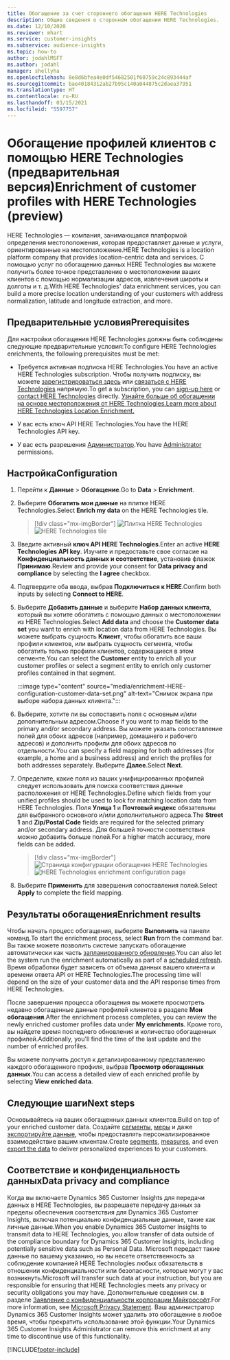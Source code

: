 ```yaml
---
title: Обогащение за счет стороннего обогащения HERE Technologies
description: Общие сведения о стороннем обогащении HERE Technologies.
ms.date: 12/10/2020
ms.reviewer: mhart
ms.service: customer-insights
ms.subservice: audience-insights
ms.topic: how-to
author: jodahlMSFT
ms.author: jodahl
manager: shellyha
ms.openlocfilehash: 8e8d6bfea4e0df54682501f60759c24c893444af
ms.sourcegitcommit: bae40184312ab27b95c140a044875c2daea37951
ms.translationtype: HT
ms.contentlocale: ru-RU
ms.lasthandoff: 03/15/2021
ms.locfileid: "5597757"
---
```

# <a name="enrichment-of-customer-profiles-with-here-technologies-preview"></a><span data-ttu-id="6d229-103">Обогащение профилей клиентов с помощью HERE Technologies (предварительная версия)</span><span class="sxs-lookup"><span data-stu-id="6d229-103">Enrichment of customer profiles with HERE Technologies (preview)</span></span>

<span data-ttu-id="6d229-104">HERE Technologies — компания, занимающаяся платформой определения местоположения, которая предоставляет данные и услуги, ориентированные на местоположение.</span><span class="sxs-lookup"><span data-stu-id="6d229-104">HERE Technologies is a location platform company that provides location-centric data and services.</span></span> <span data-ttu-id="6d229-105">С помощью услуг по обогащению данных HERE Technologies вы можете получить более точное представление о местоположении ваших клиентов с помощью нормализации адресов, извлечения широты и долготы и т. д.</span><span class="sxs-lookup"><span data-stu-id="6d229-105">With HERE Technologies' data enrichment services, you can build a more precise location understanding of your customers with address normalization, latitude and longitude extraction, and more.</span></span>

## <a name="prerequisites"></a><span data-ttu-id="6d229-106">Предварительные условия</span><span class="sxs-lookup"><span data-stu-id="6d229-106">Prerequisites</span></span>

<span data-ttu-id="6d229-107">Для настройки обогащения HERE Technologies должны быть соблюдены следующие предварительные условия:</span><span class="sxs-lookup"><span data-stu-id="6d229-107">To configure HERE Technologies enrichments, the following prerequisites must be met:</span></span>

- <span data-ttu-id="6d229-108">Требуется активная подписка HERE Technologies.</span><span class="sxs-lookup"><span data-stu-id="6d229-108">You have an active HERE Technologies subscription.</span></span> <span data-ttu-id="6d229-109">Чтобы получить подписку, вы можете [зарегистрироваться здесь](https://developer.here.com/sign-up?utm_medium=referral&utm_source=Microsoft-Dynamics-CI&create=Freemium-Basic) или [связаться с HERE Technologies](https://developer.here.com/help?utm_medium=referral&utm_source=Microsoft-Dynamics-CI#how-can-we-help-you) напрямую.</span><span class="sxs-lookup"><span data-stu-id="6d229-109">To get a subscription, you can [sign-up here](https://developer.here.com/sign-up?utm_medium=referral&utm_source=Microsoft-Dynamics-CI&create=Freemium-Basic) or [contact HERE Technologies](https://developer.here.com/help?utm_medium=referral&utm_source=Microsoft-Dynamics-CI#how-can-we-help-you) directly.</span></span> [<span data-ttu-id="6d229-110">Узнайте больше об обогащении на основе местоположения от HERE Technologies.</span><span class="sxs-lookup"><span data-stu-id="6d229-110">Learn more about HERE Technologies Location Enrichment.</span></span>](https://developer.here.com/location-enrichment?cid=Dev-MicrosoftDynamics-DB-0-Dev-&utm_source=MicrosoftDynamics&utm_medium=referral&utm_campaign=Online_Dev_ReferralMicrosoft)

- <span data-ttu-id="6d229-111">У вас есть ключ API HERE Technologies.</span><span class="sxs-lookup"><span data-stu-id="6d229-111">You have the HERE Technologies API key.</span></span>

- <span data-ttu-id="6d229-112">У вас есть разрешения [Администратор](permissions.md#administrator).</span><span class="sxs-lookup"><span data-stu-id="6d229-112">You have [Administrator](permissions.md#administrator) permissions.</span></span>

## <a name="configuration"></a><span data-ttu-id="6d229-113">Настройка</span><span class="sxs-lookup"><span data-stu-id="6d229-113">Configuration</span></span>

1. <span data-ttu-id="6d229-114">Перейти к **Данные** > **Обогащение**.</span><span class="sxs-lookup"><span data-stu-id="6d229-114">Go to **Data** > **Enrichment**.</span></span>

1. <span data-ttu-id="6d229-115">Выберите **Обогатить мои данные** на плитке HERE Technologies.</span><span class="sxs-lookup"><span data-stu-id="6d229-115">Select **Enrich my data** on the HERE Technologies tile.</span></span>

   > [!div class="mx-imgBorder"]
   > <span data-ttu-id="6d229-116">![Плитка HERE Technologies](media/HERE-tile.png "Плитка HERE Technologies")</span><span class="sxs-lookup"><span data-stu-id="6d229-116">![HERE Technologies tile](media/HERE-tile.png "HERE Technologies tile")</span></span>

1. <span data-ttu-id="6d229-117">Введите активный **ключ API HERE Technologies**.</span><span class="sxs-lookup"><span data-stu-id="6d229-117">Enter an active **HERE Technologies API key**.</span></span> <span data-ttu-id="6d229-118">Изучите и предоставьте свое согласие на **Конфиденциальность данных и соответствие**, установив флажок **Принимаю**.</span><span class="sxs-lookup"><span data-stu-id="6d229-118">Review and provide your consent for **Data privacy and compliance** by selecting the **I agree** checkbox.</span></span> 

1. <span data-ttu-id="6d229-119">Подтвердите оба ввода, выбрав **Подключиться к HERE**.</span><span class="sxs-lookup"><span data-stu-id="6d229-119">Confirm both inputs by selecting **Connect to HERE**.</span></span>

1.  <span data-ttu-id="6d229-120">Выберите **Добавить данные** и выберите **Набор данных клиента**, который вы хотите обогатить с помощью данных о местоположении из HERE Technologies.</span><span class="sxs-lookup"><span data-stu-id="6d229-120">Select **Add data** and choose the **Customer data set** you want to enrich with location data from HERE Technologies.</span></span> <span data-ttu-id="6d229-121">Вы можете выбрать сущность **Клиент**, чтобы обогатить все ваши профили клиентов, или выбрать сущность сегмента, чтобы обогатить только профили клиентов, содержащиеся в этом сегменте.</span><span class="sxs-lookup"><span data-stu-id="6d229-121">You can select the **Customer** entity to enrich all your customer profiles or select a segment entity to enrich only customer profiles contained in that segment.</span></span>

    :::image type="content" source="media/enrichment-HERE-configuration-customer-data-set.png" alt-text="Снимок экрана при выборе набора данных клиента.":::

1. <span data-ttu-id="6d229-123">Выберите, хотите ли вы сопоставить поля с основным и/или дополнительным адресом.</span><span class="sxs-lookup"><span data-stu-id="6d229-123">Choose if you want to map fields to the primary and/or secondary address.</span></span> <span data-ttu-id="6d229-124">Вы можете указать сопоставление полей для обоих адресов (например, домашнего и рабочего адресов) и дополнить профили для обоих адресов по отдельности.</span><span class="sxs-lookup"><span data-stu-id="6d229-124">You can specify a field mapping for both addresses (for example, a home and a business address) and enrich the profiles for both addresses separately.</span></span> <span data-ttu-id="6d229-125">Выберите **Далее**.</span><span class="sxs-lookup"><span data-stu-id="6d229-125">Select **Next**.</span></span>

1. <span data-ttu-id="6d229-126">Определите, какие поля из ваших унифицированных профилей следует использовать для поиска соответствия данные расположения от HERE Technologies.</span><span class="sxs-lookup"><span data-stu-id="6d229-126">Define which fields from your unified profiles should be used to look for matching location data from HERE Technologies.</span></span> <span data-ttu-id="6d229-127">Поля **Улица 1** и **Почтовый индекс** обязательны для выбранного основного и/или дополнительного адреса.</span><span class="sxs-lookup"><span data-stu-id="6d229-127">The **Street 1** and **Zip/Postal Code** fields are required for the selected primary and/or secondary address.</span></span> <span data-ttu-id="6d229-128">Для большей точности соответствия можно добавить больше полей.</span><span class="sxs-lookup"><span data-stu-id="6d229-128">For a higher match accuracy, more fields can be added.</span></span>

   > [!div class="mx-imgBorder"]
   > <span data-ttu-id="6d229-129">![Страница конфигурации обогащения HERE Technologies](media/enrichment-HERE-configuration.png "Страница конфигурации обогащения HERE Technologies")</span><span class="sxs-lookup"><span data-stu-id="6d229-129">![HERE Technologies enrichment configuration page](media/enrichment-HERE-configuration.png "HERE Technologies enrichment configuration page")</span></span>

1. <span data-ttu-id="6d229-130">Выберите **Применить** для завершения сопоставления полей.</span><span class="sxs-lookup"><span data-stu-id="6d229-130">Select **Apply** to complete the field mapping.</span></span>

## <a name="enrichment-results"></a><span data-ttu-id="6d229-131">Результаты обогащения</span><span class="sxs-lookup"><span data-stu-id="6d229-131">Enrichment results</span></span>

<span data-ttu-id="6d229-132">Чтобы начать процесс обогащения, выберите **Выполнить** на панели команд.</span><span class="sxs-lookup"><span data-stu-id="6d229-132">To start the enrichment process, select **Run** from the command bar.</span></span> <span data-ttu-id="6d229-133">Вы также можете позволить системе запускать обогащение автоматически как часть [запланированного обновления](system.md#schedule-tab).</span><span class="sxs-lookup"><span data-stu-id="6d229-133">You can also let the system run the enrichment automatically as part of a [scheduled refresh](system.md#schedule-tab).</span></span> <span data-ttu-id="6d229-134">Время обработки будет зависеть от объема данных вашего клиента и времени ответа API от HERE Technologies.</span><span class="sxs-lookup"><span data-stu-id="6d229-134">The processing time will depend on the size of your customer data and the API response times from HERE Technologies.</span></span>

<span data-ttu-id="6d229-135">После завершения процесса обогащения вы можете просмотреть недавно обогащенные данные профилей клиентов в разделе **Мои обогащения**.</span><span class="sxs-lookup"><span data-stu-id="6d229-135">After the enrichment process completes, you can review the newly enriched customer profiles data under **My enrichments**.</span></span> <span data-ttu-id="6d229-136">Кроме того, вы найдете время последнего обновления и количество обогащенных профилей.</span><span class="sxs-lookup"><span data-stu-id="6d229-136">Additionally, you'll find the time of the last update and the number of enriched profiles.</span></span>

<span data-ttu-id="6d229-137">Вы можете получить доступ к детализированному представлению каждого обогащенного профиля, выбрав **Просмотр обогащенных данных**.</span><span class="sxs-lookup"><span data-stu-id="6d229-137">You can access a detailed view of each enriched profile by selecting **View enriched data**.</span></span>

## <a name="next-steps"></a><span data-ttu-id="6d229-138">Следующие шаги</span><span class="sxs-lookup"><span data-stu-id="6d229-138">Next steps</span></span>

<span data-ttu-id="6d229-139">Основывайтесь на ваших обогащенных данных клиентов.</span><span class="sxs-lookup"><span data-stu-id="6d229-139">Build on top of your enriched customer data.</span></span> <span data-ttu-id="6d229-140">Создайте [сегменты](segments.md), [меры](measures.md) и даже [экспортируйте данные](export-destinations.md), чтобы предоставлять персонализированное взаимодействие вашим клиентам.</span><span class="sxs-lookup"><span data-stu-id="6d229-140">Create [segments](segments.md), [measures](measures.md), and even [export the data](export-destinations.md) to deliver personalized experiences to your customers.</span></span>

## <a name="data-privacy-and-compliance"></a><span data-ttu-id="6d229-141">Соответствие и конфиденциальность данных</span><span class="sxs-lookup"><span data-stu-id="6d229-141">Data privacy and compliance</span></span>

<span data-ttu-id="6d229-142">Когда вы включаете Dynamics 365 Customer Insights для передачи данных в HERE Technologies, вы разрешаете передачу данных за пределы обеспечения соответствия для Dynamics 365 Customer Insights, включая потенциально конфиденциальные данные, такие как личные данные.</span><span class="sxs-lookup"><span data-stu-id="6d229-142">When you enable Dynamics 365 Customer Insights to transmit data to HERE Technologies, you allow transfer of data outside of the compliance boundary for Dynamics 365 Customer Insights, including potentially sensitive data such as Personal Data.</span></span> <span data-ttu-id="6d229-143">Microsoft передаст такие данные по вашему указанию, но вы несете ответственность за соблюдение компанией HERE Technologies любых обязательств в отношении конфиденциальности или безопасности, которые могут у вас возникнуть.</span><span class="sxs-lookup"><span data-stu-id="6d229-143">Microsoft will transfer such data at your instruction, but you are responsible for ensuring that HERE Technologies meets any privacy or security obligations you may have.</span></span> <span data-ttu-id="6d229-144">Дополнительные сведения см. в разделе [Заявление о конфиденциальности корпорации Майкрософт](https://go.microsoft.com/fwlink/?linkid=396732).</span><span class="sxs-lookup"><span data-stu-id="6d229-144">For more information, see [Microsoft Privacy Statement](https://go.microsoft.com/fwlink/?linkid=396732).</span></span>
<span data-ttu-id="6d229-145">Ваш администратор Dynamics 365 Customer Insights может удалить это обогащение в любое время, чтобы прекратить использование этой функции.</span><span class="sxs-lookup"><span data-stu-id="6d229-145">Your Dynamics 365 Customer Insights Administrator can remove this enrichment at any time to discontinue use of this functionality.</span></span>


[!INCLUDE[footer-include](../includes/footer-banner.md)]